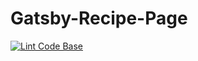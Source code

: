 # Gatsby-Recipe-Page

[![Lint Code Base](https://github.com/milliorn/Recipe-Page/actions/workflows/super-linter.yml/badge.svg)](https://github.com/milliorn/Recipe-Page/actions/workflows/super-linter.yml)
